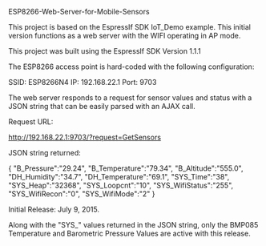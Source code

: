 ESP8266-Web-Server-for-Mobile-Sensors

This project is based on the EspressIf SDK IoT_Demo example. This initial version functions as a web server with the WIFI 
operating in AP mode. 

This project was built using the EspressIf SDK Version 1.1.1

The ESP8266 access point is hard-coded with the following configuration:

SSID: ESP8266N4
IP: 192.168.22.1
Port: 9703

The web server responds to a request for sensor values and status with a JSON string that can be easily parsed with an AJAX call.

Request URL:

http://192.168.22.1:9703/?request=GetSensors


JSON string returned:

{
"B_Pressure":"29.24",
"B_Temperature":"79.34",
"B_Altitude":"555.0",
"DH_Humidity":"34.7",
"DH_Temperature":"69.1",
"SYS_Time":"38",
"SYS_Heap":"32368",
"SYS_Loopcnt":"10",
"SYS_WifiStatus":"255",
"SYS_WifiRecon":"0",
"SYS_WifiMode":"2"
}

Initial Release: July 9, 2015. 

Along with the "SYS_" values returned in the JSON string, only the BMP085 Temperature and Barometric Pressure Values 
are active with this release.

